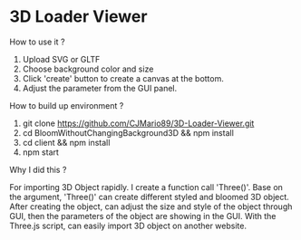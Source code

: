 # 3D Loader Viewer

How to use it ?

1. Upload SVG or GLTF
2. Choose background color and size
3. Click 'create' button to create a canvas at the bottom.
4. Adjust the parameter from the GUI panel.

How to build up environment ?

1. git clone https://github.com/CJMario89/3D-Loader-Viewer.git
2. cd BloomWithoutChangingBackground3D && npm install
3. cd client && npm install
4. npm start

Why I did this ?

For importing 3D Object rapidly.
I create a function call 'Three()'. Base on the argument, 'Three()' can create different styled and bloomed 3D object.
After creating the object, can adjust the size and style of the object through GUI, then the parameters of the object are showing in the GUI.
With the Three.js script, can easily import 3D object on another website.
